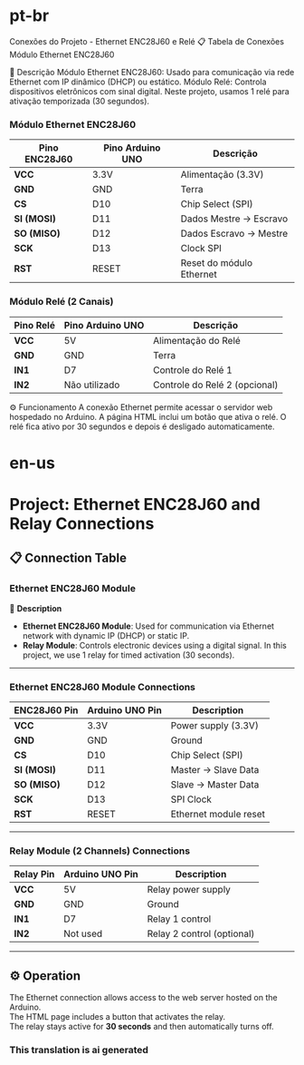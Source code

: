 # pt-br
Conexões do Projeto - Ethernet ENC28J60 e Relé
📋 Tabela de Conexões
Módulo Ethernet ENC28J60

📝 Descrição
Módulo Ethernet ENC28J60: Usado para comunicação via rede Ethernet com IP dinâmico (DHCP) ou estático.
Módulo Relé: Controla dispositivos eletrônicos com sinal digital. Neste projeto, usamos 1 relé para ativação temporizada (30 segundos).

### Módulo Ethernet ENC28J60

| **Pino ENC28J60** | **Pino Arduino UNO** | **Descrição**               |
|--------------------|----------------------|-----------------------------|
| **VCC**           | 3.3V                | Alimentação (3.3V)          |
| **GND**           | GND                 | Terra                       |
| **CS**            | D10                 | Chip Select (SPI)           |
| **SI (MOSI)**     | D11                 | Dados Mestre → Escravo      |
| **SO (MISO)**     | D12                 | Dados Escravo → Mestre      |
| **SCK**           | D13                 | Clock SPI                   |
| **RST**           | RESET               | Reset do módulo Ethernet    |

### Módulo Relé (2 Canais)

| **Pino Relé**     | **Pino Arduino UNO** | **Descrição**               |
|--------------------|----------------------|-----------------------------|
| **VCC**           | 5V                  | Alimentação do Relé         |
| **GND**           | GND                 | Terra                       |
| **IN1**           | D7                  | Controle do Relé 1          |
| **IN2**           | Não utilizado       | Controle do Relé 2 (opcional)|


⚙️ Funcionamento
A conexão Ethernet permite acessar o servidor web hospedado no Arduino.
A página HTML inclui um botão que ativa o relé.
O relé fica ativo por 30 segundos e depois é desligado automaticamente.


# en-us

# Project: Ethernet ENC28J60 and Relay Connections

## 📋 Connection Table

### Ethernet ENC28J60 Module

📝 **Description**  
- **Ethernet ENC28J60 Module**: Used for communication via Ethernet network with dynamic IP (DHCP) or static IP.  
- **Relay Module**: Controls electronic devices using a digital signal. In this project, we use 1 relay for timed activation (30 seconds).

---

### Ethernet ENC28J60 Module Connections

| **ENC28J60 Pin**   | **Arduino UNO Pin** | **Description**              |
|---------------------|---------------------|------------------------------|
| **VCC**            | 3.3V               | Power supply (3.3V)          |
| **GND**            | GND                | Ground                       |
| **CS**             | D10                | Chip Select (SPI)            |
| **SI (MOSI)**      | D11                | Master → Slave Data          |
| **SO (MISO)**      | D12                | Slave → Master Data          |
| **SCK**            | D13                | SPI Clock                    |
| **RST**            | RESET              | Ethernet module reset        |

---

### Relay Module (2 Channels) Connections

| **Relay Pin**      | **Arduino UNO Pin** | **Description**              |
|---------------------|---------------------|------------------------------|
| **VCC**            | 5V                 | Relay power supply           |
| **GND**            | GND                | Ground                       |
| **IN1**            | D7                 | Relay 1 control              |
| **IN2**            | Not used           | Relay 2 control (optional)   |

---

## ⚙️ Operation

The Ethernet connection allows access to the web server hosted on the Arduino.  
The HTML page includes a button that activates the relay.  
The relay stays active for **30 seconds** and then automatically turns off.

### This translation is ai generated
